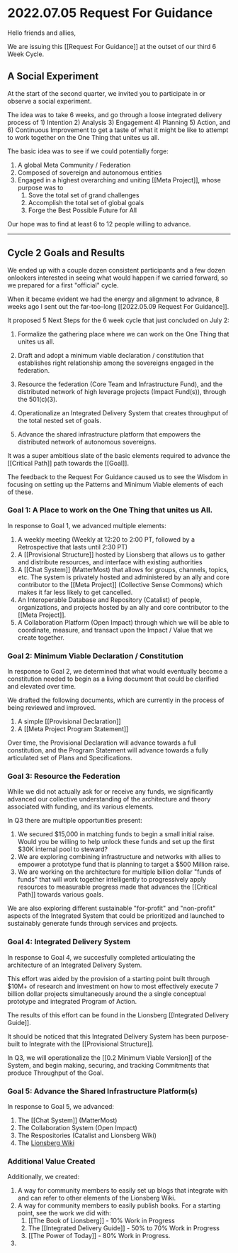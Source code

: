 # 2022.07.05 Request For Guidance
Hello friends and allies, 

We are issuing this [[Request For Guidance]] at the outset of our third 6 Week Cycle. 

## A Social Experiment

At the start of the second quarter, we invited you to participate in or observe a social experiment. 

The idea was to take 6 weeks, and go through a loose integrated delivery process of 1) Intention 2) Analysis 3) Engagement 4) Planning 5) Action, and 6) Continuous Improvement to get a taste of what it might be like to attempt to work together on the One Thing that unites us all. 

The basic idea was to see if we could potentially forge: 
1. A global Meta Community / Federation  
2. Composed of sovereign and autonomous entities  
3. Engaged in a highest overarching and uniting [[Meta Project]], whose purpose was to  
	1. Sove the total set of grand challenges  
	2. Accomplish the total set of global goals  
	3. Forge the Best Possible Future for All  

Our hope was to find at least 6 to 12 people willing to advance. 

___
## Cycle 2 Goals and Results

We ended up with a couple dozen consistent participants and a few dozen onlookers interested in seeing what would happen if we carried forward, so we prepared for a first "official" cycle. 

When it became evident we had the energy and alignment to advance, 8 weeks ago I sent out the far-too-long [[2022.05.09 Request For Guidance]]. 

It proposed 5 Next Steps for the 6 week cycle that just concluded on July 2: 

1) Formalize the gathering place where we can work on the One Thing that unites us all. 

2) Draft and adopt a minimum viable declaration / constitution that establishes right relationship among the sovereigns engaged in the federation. 

3) Resource the federation (Core Team and Infrastructure Fund), and the distributed network of high leverage projects (Impact Fund(s)), through the 501(c)(3).

4) Operationalize an Integrated Delivery System that creates throughput of the total nested set of goals. 

5) Advance the shared infrastructure platform that empowers the distributed network of autonomous sovereigns. 

It was a super ambitious slate of the basic elements required to advance the [[Critical Path]] path towards the [[Goal]]. 

The feedback to the Request For Guidance caused us to see the Wisdom in focusing on setting up the Patterns and Minimum Viable elements of each of these.

### Goal 1: A Place to work on the One Thing that unites us All. 
In response to Goal 1, we advanced multiple elements: 

1. A weekly meeting (Weekly at 12:20 to 2:00 PT, followed by a Retrospective that lasts until 2:30 PT)  
2. A [[Provisional Structure]] hosted by Lionsberg that allows us to gather and distribute resources, and interface with existing authorities  
3. A [[Chat System]] (MatterMost) that allows for groups, channels, topics, etc. The system is privately hosted and administered by an ally and core contributor to the [[Meta Project]] (Collective Sense Commons) which makes it far less likely to get cancelled.  
4. An Interoperable Database and Repository (Catalist) of people, organizations, and projects hosted by an ally and core contributor to the [[Meta Project]]. 
5. A Collaboration Platform (Open Impact) through which we will be able to coordinate, measure, and transact upon the Impact / Value that we create together.

### Goal 2: Minimum Viable Declaration / Constitution
In response to Goal 2, we determined that what would eventually become a constitution needed to begin as a living document that could be clarified and elevated over time. 

We drafted the following documents, which are currently in the process of being reviewed and improved. 

1. A simple [[Provisional Declaration]]  
2. A [[Meta Project Program Statement]]  

Over time, the Provisional Declaration will advance towards a full constitution, and the Program Statement will advance towards a fully articulated set of Plans and Specifications. 

### Goal 3: Resource the Federation
While we did not actually ask for or receive any funds, we significantly advanced our collective understanding of the architecture and theory associated with funding, and its various elements. 

In Q3 there are multiple opportunities present: 

1. We secured $15,000 in matching funds to begin a small initial raise. Would you be willing to help unlock these funds and set up the first $30K internal pool to steward?   
2. We are exploring combining infrastructure and networks with allies to empower a prototype fund that is planning to target a $500 Million raise.  
3. We are working on the architecture for multiple billion dollar "funds of funds" that will work together intelligently to progressively apply resources to measurable progress made that advances the [[Critical Path]] towards various goals.  

We are also exploring different sustainable "for-profit" and "non-profit" aspects of the Integrated System that could be prioritized and launched to sustainably generate funds through services and projects. 

### Goal 4: Integrated Delivery System
In response to Goal 4, we succesfully completed articulating the architecture of an Integrated Delivery System. 

This effort was aided by the provision of a starting point built through $10M+ of research and investment on how to most effectively execute 7 billion dollar projects simultaneously around the a single conceptual prototype and integrated Program of Action. 

The results of this effort can be found in the Lionsberg [[Integrated Delivery Guide]]. 

It should be noticed that this Integrated Delivery System has been purpose-built to Integrate with the [[Provisional Structure]].

In Q3, we will operationalize the [[0.2 Minimum Viable Version]] of the System, and begin making, securing, and tracking Commitments that produce Throughput of the Goal. 

### Goal 5: Advance the Shared Infrastructure Platform(s)
In response to Goal 5, we advanced: 

1. The [[Chat System]] (MatterMost)
2. The Collaboration System (Open Impact)
3. The Respositories (Catalist and Lionsberg Wiki)
4. The [Lionsberg Wiki](http:lionsberg.wiki)

### Additional Value Created 
Additionally, we created: 

1. A way for community members to easily set up blogs that integrate with and can refer to other elements of the Lionsberg Wiki. 
2. A way for community members to easily publish books. For a starting point, see the work we did with: 
	1. [[The Book of Lionsberg]] - 10% Work in Progress
	2. The [[Integrated Delivery Guide]] - 50% to 70% Work in Progress
	3. [[The Power of Today]] - 80% Work in Progress. 
3. 








